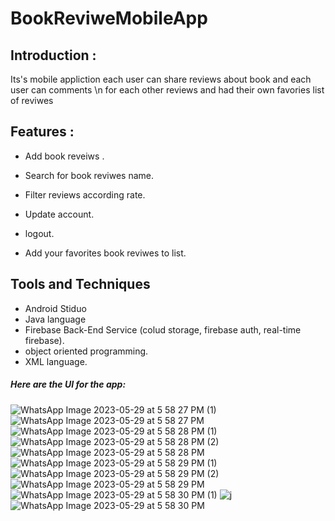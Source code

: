 # BookReviweMobileApp
<h2>Introduction :</h2>

<h7>Its's mobile appliction each user can share reviews about book and each user can comments \n
  for each other reviews and had their own favories list of reviwes  </h7> 


<h2>Features :</h2>

- Add book reveiws .

- Search for book reviwes name. 

- Filter reviews according rate. 

- Update account.

- logout.

- Add your favorites book reviwes to list.


<h2>Tools and Techniques</h2>

- Android Stiduo 
- Java language
- Firebase Back-End Service (colud storage, firebase auth, real-time firebase).
- object oriented programming.
- XML language.



<h5>Here are the UI for the app: </h5>

![WhatsApp Image 2023-05-29 at 5 58 27 PM (1)](https://github.com/Maryam-Alsaggaf/BookReviweMobileApp/assets/105236306/6c498f97-d4a0-4b6b-8361-e8815f79ac60)
![WhatsApp Image 2023-05-29 at 5 58 27 PM](https://github.com/Maryam-Alsaggaf/BookReviweMobileApp/assets/105236306/e52e47b4-9b8b-47cb-b99a-4fb729845a54)
![WhatsApp Image 2023-05-29 at 5 58 28 PM (1)](https://github.com/Maryam-Alsaggaf/BookReviweMobileApp/assets/105236306/27c5e60e-c4f6-4684-ba41-ad8586b75e78)
![WhatsApp Image 2023-05-29 at 5 58 28 PM (2)](https://github.com/Maryam-Alsaggaf/BookReviweMobileApp/assets/105236306/98a6635f-f3f1-4434-bc99-0b6c9b29521a)
![WhatsApp Image 2023-05-29 at 5 58 28 PM](https://github.com/Maryam-Alsaggaf/BookReviweMobileApp/assets/105236306/4f8de20d-0369-413e-98e6-49c87ed7220a)
![WhatsApp Image 2023-05-29 at 5 58 29 PM (1)](https://github.com/Maryam-Alsaggaf/BookReviweMobileApp/assets/105236306/20648c6f-f9aa-4efd-bf42-2207729d0370)
![WhatsApp Image 2023-05-29 at 5 58 29 PM (2)](https://github.com/Maryam-Alsaggaf/BookReviweMobileApp/assets/105236306/5136cd7d-51d3-45f9-9433-bdd1de922aa7)
![WhatsApp Image 2023-05-29 at 5 58 29 PM](https://github.com/Maryam-Alsaggaf/BookReviweMobileApp/assets/105236306/3011f278-5471-4470-b105-6c9cb6877e9a)
![WhatsApp Image 2023-05-29 at 5 58 30 PM (1)](https://github.com/Maryam-Alsaggaf/BookReviweMobileApp/assets/105236306/02efcc1b-c148-440a-ac6e-9af49a73e61e)
![j](https://github.com/Maryam-Alsaggaf/BookReviweMobileApp/assets/105236306/ff9c012b-51ae-4f37-9bbe-b6cb649cbaad)
![WhatsApp Image 2023-05-29 at 5 58 30 PM](https://github.com/Maryam-Alsaggaf/BookReviweMobileApp/assets/105236306/5d88ff09-84d2-405f-a615-924a1cc15571)
